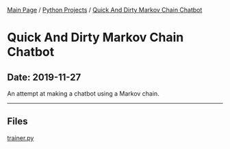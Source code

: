 [Main Page](/) / [Python Projects](/python) / [Quick And Dirty Markov Chain Chatbot](/python/2019-11-21_Sentiment_Analyzer)

# Quick And Dirty Markov Chain Chatbot

## Date: 2019-11-27

An attempt at making a chatbot using a Markov chain.

-----

## Files

[trainer.py](trainer.py)